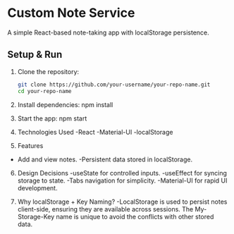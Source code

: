 # Custom Note Service

A simple React-based note-taking app with localStorage persistence.

## Setup & Run

1. Clone the repository:
   ```bash
   git clone https://github.com/your-username/your-repo-name.git
   cd your-repo-name

2. Install dependencies:
    npm install

3. Start the app:
    npm start

4. Technologies Used
-React
-Material-UI
-localStorage

5. Features
- Add and view notes.
-Persistent data stored in localStorage.

6. Design Decisions
-useState for controlled inputs.
-useEffect for syncing storage to state.
-Tabs navigation for simplicity.
-Material-UI for rapid UI development.

7. Why localStorage + Key Naming?
-LocalStorage is used to persist notes client-side, ensuring they are available across sessions. The My-Storage-Key name is unique to avoid the
 conflicts with other stored data.
